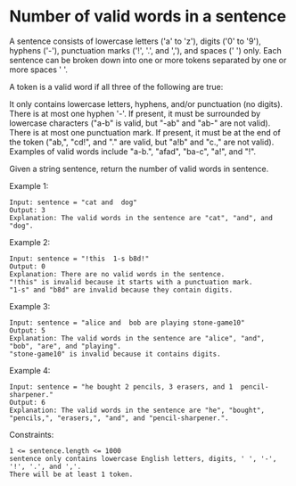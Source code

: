 # Number of valid words in a sentence 

A sentence consists of lowercase letters ('a' to 'z'), digits ('0' to '9'), hyphens ('-'), punctuation marks ('!', '.', and ','), and spaces (' ') only. Each sentence can be broken down into one or more tokens separated by one or more spaces ' '.

A token is a valid word if all three of the following are true:

It only contains lowercase letters, hyphens, and/or punctuation (no digits).
There is at most one hyphen '-'. If present, it must be surrounded by lowercase characters ("a-b" is valid, but "-ab" and "ab-" are not valid).
There is at most one punctuation mark. If present, it must be at the end of the token ("ab,", "cd!", and "." are valid, but "a!b" and "c.," are not valid).
Examples of valid words include "a-b.", "afad", "ba-c", "a!", and "!".

Given a string sentence, return the number of valid words in sentence.

 

Example 1:
```
Input: sentence = "cat and  dog"
Output: 3
Explanation: The valid words in the sentence are "cat", "and", and "dog".
```
Example 2:
```
Input: sentence = "!this  1-s b8d!"
Output: 0
Explanation: There are no valid words in the sentence.
"!this" is invalid because it starts with a punctuation mark.
"1-s" and "b8d" are invalid because they contain digits.
```
Example 3:
```
Input: sentence = "alice and  bob are playing stone-game10"
Output: 5
Explanation: The valid words in the sentence are "alice", "and", "bob", "are", and "playing".
"stone-game10" is invalid because it contains digits.
```
Example 4:
```
Input: sentence = "he bought 2 pencils, 3 erasers, and 1  pencil-sharpener."
Output: 6
Explanation: The valid words in the sentence are "he", "bought", "pencils,", "erasers,", "and", and "pencil-sharpener.".
```

Constraints:
```
1 <= sentence.length <= 1000
sentence only contains lowercase English letters, digits, ' ', '-', '!', '.', and ','.
There will be at least 1 token.
```